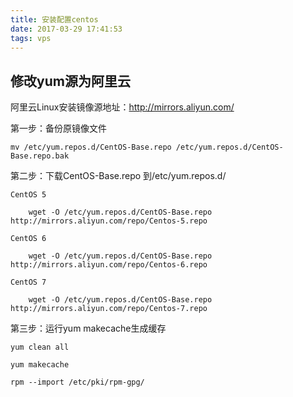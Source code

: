 ```yaml
---
title: 安装配置centos
date: 2017-03-29 17:41:53
tags: vps
---
```

## 修改yum源为阿里云 ##  
阿里云Linux安装镜像源地址：http://mirrors.aliyun.com/

第一步：备份原镜像文件  

    mv /etc/yum.repos.d/CentOS-Base.repo /etc/yum.repos.d/CentOS-Base.repo.bak  

第二步：下载CentOS-Base.repo 到/etc/yum.repos.d/
```
CentOS 5

    wget -O /etc/yum.repos.d/CentOS-Base.repo http://mirrors.aliyun.com/repo/Centos-5.repo

CentOS 6

    wget -O /etc/yum.repos.d/CentOS-Base.repo http://mirrors.aliyun.com/repo/Centos-6.repo

CentOS 7

    wget -O /etc/yum.repos.d/CentOS-Base.repo http://mirrors.aliyun.com/repo/Centos-7.repo
```
第三步：运行yum makecache生成缓存

    yum clean all

    yum makecache

    rpm --import /etc/pki/rpm-gpg/
